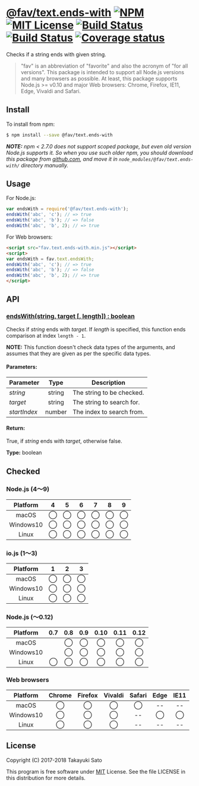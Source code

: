 # [@fav/text.ends-with][repo-url] [![NPM][npm-img]][npm-url] [![MIT License][mit-img]][mit-url] [![Build Status][travis-img]][travis-url] [![Build Status][appveyor-img]][appveyor-url] [![Coverage status][coverage-img]][coverage-url]

Checks if a string ends with given string.

> "fav" is an abbreviation of "favorite" and also the acronym of "for all versions".
> This package is intended to support all Node.js versions and many browsers as possible.
> At least, this package supports Node.js >= v0.10 and major Web browsers: Chrome, Firefox, IE11, Edge, Vivaldi and Safari.


## Install

To install from npm:

```sh
$ npm install --save @fav/text.ends-with
```

***NOTE:*** *npm < 2.7.0 does not support scoped package, but even old version Node.js supports it. So when you use such older npm, you should download this package from [github.com][repo-url], and move it in `node_modules/@fav/text.ends-with/` directory manually.*


## Usage

For Node.js:

```js
var endsWith = require('@fav/text.ends-with');
endsWith('abc', 'c'); // => true
endsWith('abc', 'b'); // => false
endsWith('abc', 'b', 2); // => true
```

For Web browsers:

```html
<script src="fav.text.ends-with.min.js"></script>
<script>
var endsWith = fav.text.endsWith;
endsWith('abc', 'c'); // => true
endsWith('abc', 'b'); // => false
endsWith('abc', 'b', 2); // => true
</script>
```


## API

### <u>endsWith(string, target [, length]) : boolean</u>

Checks if *string* ends with *target*.
If *length* is specified, this function ends comparison at index `length - 1`.

**NOTE:** This function doesn't check data types of the arguments, and assumes that they are given as per the specific data types.

#### Parameters:

| Parameter    |  Type  | Description                               |
|--------------|:------:|-------------------------------------------|
| *string*     | string | The string to be checked.                 |
| *target*     | string | The string to search for.                 |
| *startIndex* | number | The index to search from.                 | 

#### Return:

True, if *string* ends with *target*, otherwise false.

**Type:** boolean


## Checked                                                                      

### Node.js (4〜9)

| Platform  |   4    |   5    |   6    |   7    |   8    |   9    |
|:---------:|:------:|:------:|:------:|:------:|:------:|:------:|
| macOS     |&#x25ef;|&#x25ef;|&#x25ef;|&#x25ef;|&#x25ef;|&#x25ef;|
| Windows10 |&#x25ef;|&#x25ef;|&#x25ef;|&#x25ef;|&#x25ef;|&#x25ef;|
| Linux     |&#x25ef;|&#x25ef;|&#x25ef;|&#x25ef;|&#x25ef;|&#x25ef;|

### io.js (1〜3)

| Platform  |   1    |   2    |   3    |
|:---------:|:------:|:------:|:------:|
| macOS     |&#x25ef;|&#x25ef;|&#x25ef;|
| Windows10 |&#x25ef;|&#x25ef;|&#x25ef;|
| Linux     |&#x25ef;|&#x25ef;|&#x25ef;|

### Node.js (〜0.12)

| Platform  |  0.7   |  0.8   |  0.9   |  0.10  |  0.11  |  0.12  |
|:---------:|:------:|:------:|:------:|:------:|:------:|:------:|
| macOS     |        |&#x25ef;|&#x25ef;|&#x25ef;|&#x25ef;|&#x25ef;|
| Windows10 |        |&#x25ef;|&#x25ef;|&#x25ef;|&#x25ef;|&#x25ef;|
| Linux     |&#x25ef;|&#x25ef;|&#x25ef;|&#x25ef;|&#x25ef;|&#x25ef;|

### Web browsers

| Platform  | Chrome | Firefox | Vivaldi | Safari |  Edge  | IE11   |
|:---------:|:------:|:-------:|:-------:|:------:|:------:|:------:|
| macOS     |&#x25ef;|&#x25ef; |&#x25ef; |&#x25ef;|   --   |   --   |
| Windows10 |&#x25ef;|&#x25ef; |&#x25ef; |   --   |&#x25ef;|&#x25ef;|
| Linux     |&#x25ef;|&#x25ef; |&#x25ef; |   --   |   --   |   --   |


## License

Copyright (C) 2017-2018 Takayuki Sato

This program is free software under [MIT][mit-url] License.
See the file LICENSE in this distribution for more details.

[repo-url]: https://github.com/sttk/fav-text.ends-with/
[npm-img]: https://img.shields.io/badge/npm-v1.0.1-blue.svg
[npm-url]: https://www.npmjs.com/package/@fav/text.ends-with
[mit-img]: https://img.shields.io/badge/license-MIT-green.svg
[mit-url]: https://opensource.org/licenses/MIT
[travis-img]: https://travis-ci.org/sttk/fav-text.ends-with.svg?branch=master
[travis-url]: https://travis-ci.org/sttk/fav-text.ends-with
[appveyor-img]: https://ci.appveyor.com/api/projects/status/github/sttk/fav-text.ends-with?branch=master&svg=true
[appveyor-url]: https://ci.appveyor.com/project/sttk/fav-text-ends-with
[coverage-img]: https://coveralls.io/repos/github/sttk/fav-text.ends-with/badge.svg?branch=master
[coverage-url]: https://coveralls.io/github/sttk/fav-text.ends-with?branch=master
